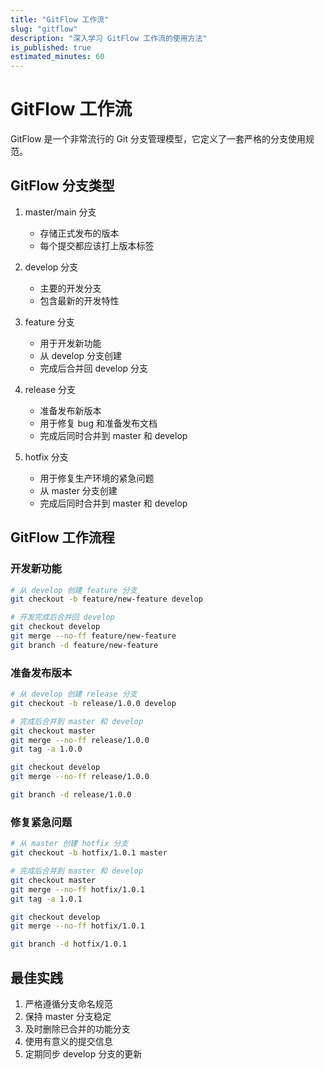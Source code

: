 ```yaml
---
title: "GitFlow 工作流"
slug: "gitflow"
description: "深入学习 GitFlow 工作流的使用方法"
is_published: true
estimated_minutes: 60
---
```


# GitFlow 工作流

GitFlow 是一个非常流行的 Git 分支管理模型，它定义了一套严格的分支使用规范。

## GitFlow 分支类型

1. master/main 分支
   - 存储正式发布的版本
   - 每个提交都应该打上版本标签

2. develop 分支
   - 主要的开发分支
   - 包含最新的开发特性

3. feature 分支
   - 用于开发新功能
   - 从 develop 分支创建
   - 完成后合并回 develop 分支

4. release 分支
   - 准备发布新版本
   - 用于修复 bug 和准备发布文档
   - 完成后同时合并到 master 和 develop

5. hotfix 分支
   - 用于修复生产环境的紧急问题
   - 从 master 分支创建
   - 完成后同时合并到 master 和 develop

## GitFlow 工作流程

### 开发新功能

```bash
# 从 develop 创建 feature 分支
git checkout -b feature/new-feature develop

# 开发完成后合并回 develop
git checkout develop
git merge --no-ff feature/new-feature
git branch -d feature/new-feature
```

### 准备发布版本

```bash
# 从 develop 创建 release 分支
git checkout -b release/1.0.0 develop

# 完成后合并到 master 和 develop
git checkout master
git merge --no-ff release/1.0.0
git tag -a 1.0.0

git checkout develop
git merge --no-ff release/1.0.0

git branch -d release/1.0.0
```

### 修复紧急问题

```bash
# 从 master 创建 hotfix 分支
git checkout -b hotfix/1.0.1 master

# 完成后合并到 master 和 develop
git checkout master
git merge --no-ff hotfix/1.0.1
git tag -a 1.0.1

git checkout develop
git merge --no-ff hotfix/1.0.1

git branch -d hotfix/1.0.1
```

## 最佳实践

1. 严格遵循分支命名规范
2. 保持 master 分支稳定
3. 及时删除已合并的功能分支
4. 使用有意义的提交信息
5. 定期同步 develop 分支的更新